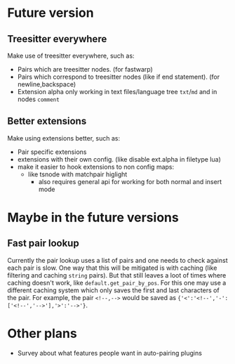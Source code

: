 # Future version

## Treesitter everywhere
Make use of treesitter everywhere, such as:
+ Pairs which are treesitter nodes. (for fastwarp)
+ Pairs which correspond to treesitter nodes (like if end statement). (for newline,backspace)
+ Extension alpha only working in text files/language tree `txt`/`md` and in nodes `comment`

## Better extensions
Make using extensions better, such as:
+ Pair specific extensions
+ extensions with their own config. (like disable ext.alpha in filetype lua)
+ make it easier to hook extensions to non config maps:
    + like tsnode with matchpair higlight
        + also requires general api for working for both normal and insert mode

# Maybe in the future versions

## Fast pair lookup
Currently the pair lookup uses a list of pairs and one needs to check against each pair is slow. One way that this will be mitigated is with caching (like filtering and caching `string` pairs). But that still leaves a loot of times where caching doesn't work, like `default.get_pair_by_pos`. For this one may use a different caching system which only saves the first and last characters of the pair. For example, the pair `<!--,-->` would be saved as `{'<':'<!--','-':['<!--','-->'],'>':'-->'}`.

# Other plans
+ Survey about what features people want in auto-pairing plugins
